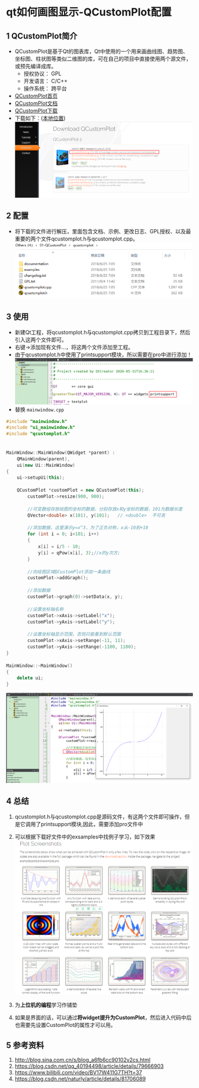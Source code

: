 # qt如何画图显示-QCustomPlot配置   

## 1 QCustomPlot简介   
- QCustomPlot是基于Qt的图表库，Qt中使用的一个用来画曲线图、趋势图、坐标图、柱状图等类似二维图的库，可在自己的项目中直接使用两个源文件，或预先编译成库。  
	- 授权协议： GPL  
	- 开发语言： C/C++  
	- 操作系统： 跨平台   
- [QCustomPlot首页](https://www.qcustomplot.com/index.php/introduction)    
- [QCustomPlot文档](https://www.qcustomplot.com/index.php/tutorials/settingup)  
- [QCustomPlot下载](https://www.qcustomplot.com/index.php/download)    
- 下载如下：([本地位置](./others/01-QCustomPlot.tar.gz))
![09-1](./img/09-1.png)   

## 2 配置   
- 将下载的文件进行解压，里面包含文档、示例、更改日志、GPL授权、以及最重要的两个文件qcustomplot.h与qcustomplot.cpp。   
![09-2](./img/09-2.png)   

## 3 使用  
-  新建Qt工程，将qcustomplot.h与qcustomplot.cpp拷贝到工程目录下，然后引入这两个文件即可。  
- 右键->添加现有文件...，将这两个文件添加至工程。  
- 由于qcustomplot.h中使用了printsupport模块，所以需要在pro中进行添加！  
![09-4](./img/09-4.png)   
-  替换 `mainwindow.cpp`   

```C++
#include "mainwindow.h"
#include "ui_mainwindow.h"
#include "qcustomplot.h"


MainWindow::MainWindow(QWidget *parent) :
    QMainWindow(parent),
    ui(new Ui::MainWindow)
{
    ui->setupUi(this);

    QCustomPlot *customPlot = new QCustomPlot(this);
        customPlot->resize(900, 900);

        //可变数组存放绘图的坐标的数据，分别存放x和y坐标的数据，101为数据长度
        QVector<double> x(101), y(101);   // <double>  不可丢 

        //添加数据，这里演示y=x^3，为了正负对称，x从-10到+10
        for (int i = 0; i<101; i++)
        {
            x[i] = i/5 - 10;
            y[i] = qPow(x[i], 3);//x的y次方;
        }

        //向绘图区域QCustomPlot添加一条曲线
        customPlot->addGraph();

        //添加数据
        customPlot->graph(0)->setData(x, y);

        //设置坐标轴名称
        customPlot->xAxis->setLabel("x");
        customPlot->yAxis->setLabel("y");

        //设置坐标轴显示范围，否则只能看到默认范围
        customPlot->xAxis->setRange(-11, 11);
        customPlot->yAxis->setRange(-1100, 1100);
}

MainWindow::~MainWindow()
{
    delete ui;
}
```
![09-3](./img/09-3.png)   

## 4 总结  
1. qcustomplot.h与qcustomplot.cpp是源码文件，有这两个文件即可操作，但是它调用了printsupport模块,因此，需要添加pro文件中   
2. 可以根据下载好文件中的exsamples中找例子学习，如下效果   
![09-4](./img/09-5.png)   

3. 为**上位机的编程**学习作铺垫   
4. 如果是界面的话，可以通过**将widget提升为CustomPlot**，然后进入代码中后也需要先设置CustomPlot的属性才可以用。  




## 5 参考资料  
1. http://blog.sina.com.cn/s/blog_a6fb6cc90102v2cs.html   
2. https://blog.csdn.net/qq_40194498/article/details/79666903  
3. https://www.bilibili.com/video/BV17W411G7TH?t=37   
4. https://blog.csdn.net/naturly/article/details/81706089      